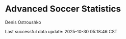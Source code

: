 # Advanced Soccer Statistics
Denis Ostroushko

<!-- gfm -->

Last successful data update: 2025-10-30 05:18:46 CST
